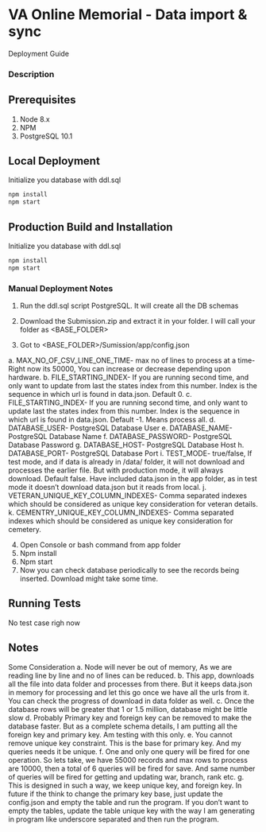 
# VA Online Memorial - Data import & sync 
Deployment Guide

### Description

## Prerequisites
1. Node 8.x
  1. NPM
1. PostgreSQL 10.1


## Local Deployment
Initialize you database with ddl.sql

```bash
npm install
npm start

```

## Production Build and Installation
Initialize you database with ddl.sql
```bash
npm install
npm start
```

### Manual Deployment Notes
1.	Run the ddl.sql script PostgreSQL. It will create all the DB schemas

2.	Download the Submission.zip and extract it in your folder. I will call your folder as <BASE_FOLDER>

3.	Got to <BASE_FOLDER>/Sumission/app/config.json

  a.	MAX_NO_OF_CSV_LINE_ONE_TIME- max no of lines to process at a time- Right now its 50000, You can increase or decrease depending upon hardware.
  b.	FILE_STARTING_INDEX- If you are running second time, and only want to update from  last the states index from this number. Index is the sequence in which url is found in data.json. Default 0.
  c.	FILE_STARTING_INDEX- If you are running second time, and only want to update last the states index from this number. Index is the sequence in which url is found in data.json. Default -1. Means process all.
  d.	DATABASE_USER- PostgreSQL  Database User
  e.	DATABASE_NAME-  PostgreSQL  Database Name
  f.	DATABASE_PASSWORD-   PostgreSQL  Database Password
  g.	DATABASE_HOST-  PostgreSQL  Database Host
  h.	DATABASE_PORT- PostgreSQL  Database Port
  i.	TEST_MODE- true/false, If test mode, and if data is already in /data/ folder, it will not download and processes the earlier file. But with production mode, it will always download. Default false. Have included data.json in the app folder, as in test mode it doesn’t download data.json but it reads from local.
  j.	VETERAN_UNIQUE_KEY_COLUMN_INDEXES-  Comma separated indexes which should be considered as unique key consideration for veteran details. 
  k.	CEMENTRY_UNIQUE_KEY_COLUMN_INDEXES- Comma separated indexes which should be considered as unique key consideration for cemetery. 

4.	Open Console or bash command from app folder
5.	Npm install
6.	Npm start
7.	Now you can check database periodically to see the records being inserted. Download might take some time.


## Running Tests
  No test case righ now

## Notes
Some Consideration
  a.	 Node will never be out of memory, As we are reading line by line and no of lines can be reduced.
  b.	This app, downloads all the file into data folder and processes from there. But it keeps data.json in memory for processing and let this go once we have all the urls from it. You can check the progress of download in data folder as well.
  c.	Once the database rows will be greater that 1 or 1.5 million, database might be little slow
  d.	Probably Primary key and foreign key can be removed to make the database faster. But as a complete schema details, I am putting all the foreign key and primary key. Am testing with this only.
  e.	You cannot remove unique key constraint. This is the base for primary key. And my queries needs it be unique. 
  f.	One and only one query will be fired for one operation.  So lets take, we have 55000 records and max rows to process are 10000,       then a total of 6 queries will be fired for save. And same number of queries will be fired for getting and updating war, branch,      rank etc.
  g.	This is designed in such a way, we keep unique key, and foreign key. In future if the think to change the primary key base, just update the config.json and empty the table and run the program. If you don’t want to empty the tables, update the table unique key with the way I am generating in program like underscore separated and then run the program.
